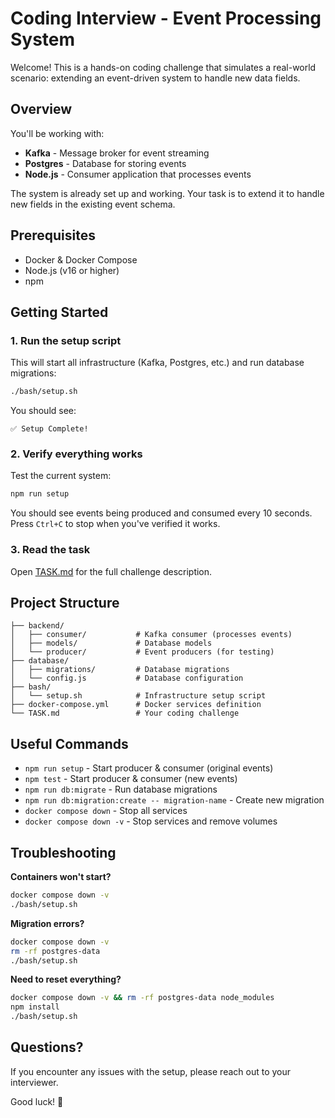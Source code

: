 # Coding Interview - Event Processing System

Welcome! This is a hands-on coding challenge that simulates a real-world scenario: extending an event-driven system to handle new data fields.

## Overview

You'll be working with:
- **Kafka** - Message broker for event streaming
- **Postgres** - Database for storing events
- **Node.js** - Consumer application that processes events

The system is already set up and working. Your task is to extend it to handle new fields in the existing event schema.

## Prerequisites

- Docker & Docker Compose
- Node.js (v16 or higher)
- npm

## Getting Started

### 1. Run the setup script

This will start all infrastructure (Kafka, Postgres, etc.) and run database migrations:

```bash
./bash/setup.sh
```

You should see:
```
✅ Setup Complete!
```

### 2. Verify everything works

Test the current system:

```bash
npm run setup
```

You should see events being produced and consumed every 10 seconds. Press `Ctrl+C` to stop when you've verified it works.

### 3. Read the task

Open [TASK.md](./TASK.md) for the full challenge description.

## Project Structure

```
├── backend/
│   ├── consumer/           # Kafka consumer (processes events)
│   ├── models/             # Database models
│   └── producer/           # Event producers (for testing)
├── database/
│   ├── migrations/         # Database migrations
│   └── config.js           # Database configuration
├── bash/
│   └── setup.sh            # Infrastructure setup script
├── docker-compose.yml      # Docker services definition
└── TASK.md                 # Your coding challenge
```

## Useful Commands

- `npm run setup` - Start producer & consumer (original events)
- `npm test` - Start producer & consumer (new events)
- `npm run db:migrate` - Run database migrations
- `npm run db:migration:create -- migration-name` - Create new migration
- `docker compose down` - Stop all services
- `docker compose down -v` - Stop services and remove volumes

## Troubleshooting

**Containers won't start?**
```bash
docker compose down -v
./bash/setup.sh
```

**Migration errors?**
```bash
docker compose down -v
rm -rf postgres-data
./bash/setup.sh
```

**Need to reset everything?**
```bash
docker compose down -v && rm -rf postgres-data node_modules
npm install
./bash/setup.sh
```

## Questions?

If you encounter any issues with the setup, please reach out to your interviewer.

Good luck! 🚀